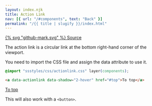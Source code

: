 ```yaml
---
layout: index.njk
title: Action Link
nav: [{ url: "/#components", text: "Back" }]
permalink: "/{{ title | slugify }}/index.html"
---
```


<a href="https://github.com/iamschulz/ssstyles/blob/main/css/actionlink.css" data-button>{% svg "github-mark.svg" %} Source</a>

The action link is a circular link at the bottom right-hand corner of the viewport.

You need to import the CSS file and assign the data attribute to use it.

```css
@import "ssstyles/css/actionlink.css" layer(components);
```

```html
<a data-actionlink data-shadow="2-hover" href="#top">To top</a>
```

<a data-actionlink data-shadow="2-hover" href="#top">To top</a>

This will also work with a `<button>`.
